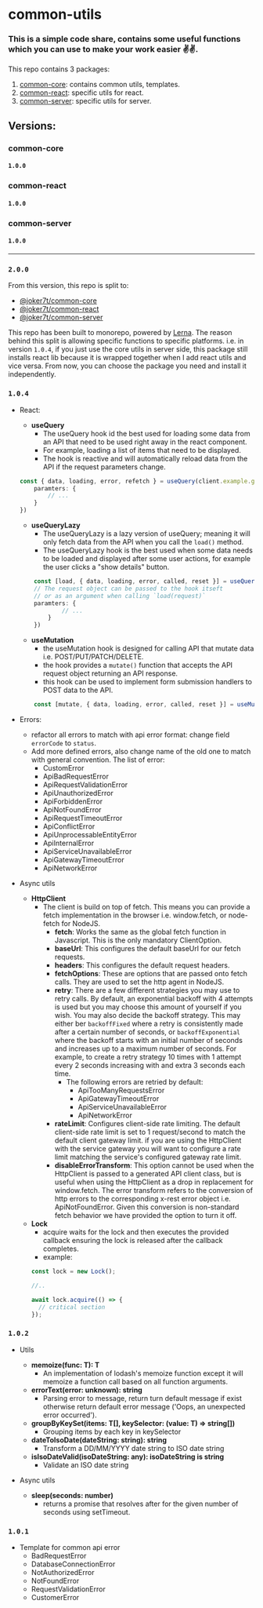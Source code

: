 # common-utils

### This is a simple code share, contains some useful functions which you can use to make your work easier ✌️✌️.
This repo contains 3 packages:
1. [common-core](https://github.com/joker7t/common-utils/tree/master/packages/core): contains common utils, templates.
1. [common-react](https://github.com/joker7t/common-utils/tree/master/packages/react): specific utils for react.
1. [common-server](https://github.com/joker7t/common-utils/tree/master/packages/server): specific utils for server.

## **Versions:**

### common-core
#### `1.0.0`

### common-react
#### `1.0.0`

### common-server
#### `1.0.0`

---
### `2.0.0`
From this version, this repo is split to:
- [@joker7t/common-core](https://github.com/joker7t/common-utils/tree/master/packages/core)
- [@joker7t/common-react](https://github.com/joker7t/common-utils/tree/master/packages/react)
- [@joker7t/common-server](https://github.com/joker7t/common-utils/tree/master/packages/server)

This repo has been built to monorepo, powered by [Lerna](https://lerna.js.org/). The reason behind this split is allowing specific functions to specific platforms. i.e. in version `1.0.4`, if you just use the core utils in server side, this package still installs react lib because it is wrapped together when I add react utils and vice versa. From now, you can choose the package you need and install it independently.

### `1.0.4`
- React:
    - **useQuery**
      - The useQuery hook id the best used for loading some data from an API that need to be used right away in the react component.
      - For example, loading a list of items that need to be displayed.
      - The hook is reactive and will automatically reload data from the API if the request parameters change.
    ```typescript
    const { data, loading, error, refetch } = useQuery(client.example.getExample, {
        paramters: {
            // ...
        }
    }) 
    ```
    - **useQueryLazy**
      - The useQueryLazy is a lazy version of useQuery; meaning it will only fetch data from the API when you call the `load()` method.
      - The useQueryLazy hook is the best used when some data needs to be loaded and displayed after some user actions, for example the user clicks a "show details" button.
    ```typescript
        const [load, { data, loading, error, called, reset }] = useQueryLazy(client.example.getExample, {
        // The request object can be passed to the hook itseft 
        // or as an argument when calling `load(request)`    
        paramters: {
                // ...
            }
        }) 
    ```
    - **useMutation**
      - the useMutation hook is designed for calling API that mutate data i.e. POST/PUT/PATCH/DELETE.
      - the hook provides a `mutate()` function that accepts the API request object returning an API response.
      - this hook can be used to implement form submission handlers to POST data to the API.
    ```typescript
        const [mutate, { data, loading, error, called, reset }] = useMutation(client.example.getExample); 
    ```

- Errors:
  - refactor all errors to match with api error format: change field `errorCode` to `status`.
  - Add more defined errors, also change name of the old one to match with general convention. The list of error:
    - CustomError
    - ApiBadRequestError
    - ApiRequestValidationError
    - ApiUnauthorizedError
    - ApiForbiddenError
    - ApiNotFoundError
    - ApiRequestTimeoutError
    - ApiConflictError
    - ApiUnprocessableEntityError
    - ApiInternalError
    - ApiServiceUnavailableError
    - ApiGatewayTimeoutError
    - ApiNetworkError

- Async utils
  - **HttpClient**
    - The client is build on top of fetch. This means you can provide a fetch implementation in the browser i.e. window.fetch, or node-fetch for NodeJS.
      - **fetch**: Works the same as the global fetch function in Javascript. This is the only mandatory ClientOption.
      - **baseUrl**: This configures the default baseUrl for our fetch requests.
      - **headers**: This configures the default request headers.
      - **fetchOptions**: These are options that are passed onto fetch calls. They are used to set the http agent in NodeJS.
      - **retry**: There are a few different strategies you may use to retry calls. By default, an exponential backoff with 4 attempts is used but you may choose this amount of yourself if you wish. You may also decide the backoff strategy. This may either ber `backoffFixed` where a retry is consistently made after a certain number of seconds, or `backoffExponential` where the backoff starts with an initial number of seconds and increases up to a maximum number of seconds. For example, to create a retry strategy 10 times with 1 attempt every 2 seconds increasing with and extra 3 seconds each time.
        - The following errors are retried by default:
          - ApiTooManyRequestsError
          - ApiGatewayTimeoutError
          - ApiServiceUnavailableError
          - ApiNetworkError
      - **rateLimit**: Configures client-side rate limiting. The default client-side rate limit is set to 1 request/second to match the default client gateway limit. if you are using the HttpClient with the service gateway you will want to configure a rate limit matching the service's configured gateway rate limit.
      - **disableErrorTransform**: This option cannot be used when the HttpClient is passed to a generated API client class, but is useful when using the HttpClient as a drop in replacement for window.fetch. The error transform refers to the conversion of http errors to the corresponding x-rest error object i.e. ApiNotFoundError. Given this conversion is non-standard fetch behavior we have provided the option to turn it off.
  - **Lock**
    - acquire waits for the lock and then executes the provided callback ensuring the lock is released after the callback completes.
    - example:
    ```typescript
    const lock = new Lock();
    
    //..
    
    await lock.acquire(() => {
      // critical section
    });
    ```


### `1.0.2`
- Utils
  - **memoize<T extends Function>(func: T): T** 
    - An implementation of lodash's memoize function except it will memoize a function call based on all function arguments.
  - **errorText(error: unknown): string** 
    - Parsing error to message, return turn default message if exist otherwise return default error message ('Oops, an unexpected error occurred').
  - **groupByKeySet<T>(items: T[], keySelector: (value: T) => string[])**
    - Grouping items by each key in keySelector
  - **dateToIsoDate(dateString: string): string**
    - Transform a DD/MM/YYYY date string to ISO date string
  - **isIsoDateValid(isoDateString: any): isoDateString is string**
    - Validate an ISO date string

- Async utils
  - **sleep(seconds: number)**
    - returns a promise that resolves after for the given number of seconds using setTimeout.

### `1.0.1`
- Template for common api error
  - BadRequestError
  - DatabaseConnectionError
  - NotAuthorizedError
  - NotFoundError
  - RequestValidationError
  - CustomerError

